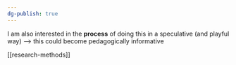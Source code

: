 ```yaml
---
dg-publish: true
---
```

I am also interested in the **process** of doing this in a speculative (and playful way) —> this could become pedagogically informative

[[research-methods]]
